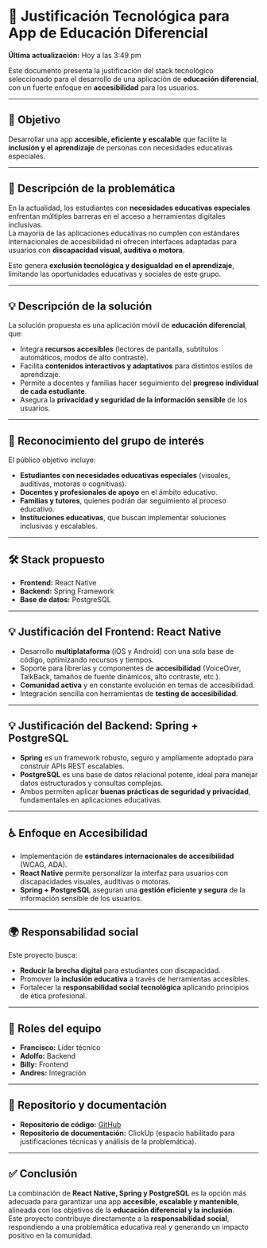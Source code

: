 # 📘 Justificación Tecnológica para App de Educación Diferencial

**Última actualización:** Hoy a las 3:49 pm  

Este documento presenta la justificación del stack tecnológico seleccionado para el desarrollo de una aplicación de **educación diferencial**, con un fuerte enfoque en **accesibilidad** para los usuarios.

---

## 🎯 Objetivo
Desarrollar una app **accesible, eficiente y escalable** que facilite la **inclusión y el aprendizaje** de personas con necesidades educativas especiales.

---

## 📝 Descripción de la problemática
En la actualidad, los estudiantes con **necesidades educativas especiales** enfrentan múltiples barreras en el acceso a herramientas digitales inclusivas.  
La mayoría de las aplicaciones educativas no cumplen con estándares internacionales de accesibilidad ni ofrecen interfaces adaptadas para usuarios con **discapacidad visual, auditiva o motora**.  

Esto genera **exclusión tecnológica y desigualdad en el aprendizaje**, limitando las oportunidades educativas y sociales de este grupo.

---

## 💡 Descripción de la solución
La solución propuesta es una aplicación móvil de **educación diferencial**, que:  
- Integra **recursos accesibles** (lectores de pantalla, subtítulos automáticos, modos de alto contraste).  
- Facilita **contenidos interactivos y adaptativos** para distintos estilos de aprendizaje.  
- Permite a docentes y familias hacer seguimiento del **progreso individual de cada estudiante**.  
- Asegura la **privacidad y seguridad de la información sensible** de los usuarios.  

---

## 👥 Reconocimiento del grupo de interés
El público objetivo incluye:  
- **Estudiantes con necesidades educativas especiales** (visuales, auditivas, motoras o cognitivas).  
- **Docentes y profesionales de apoyo** en el ámbito educativo.  
- **Familias y tutores**, quienes podrán dar seguimiento al proceso educativo.  
- **Instituciones educativas**, que buscan implementar soluciones inclusivas y escalables.  

---

## 🛠️ Stack propuesto
- **Frontend:** React Native  
- **Backend:** Spring Framework  
- **Base de datos:** PostgreSQL  

---

## 💡 Justificación del Frontend: React Native
- Desarrollo **multiplataforma** (iOS y Android) con una sola base de código, optimizando recursos y tiempos.  
- Soporte para librerías y componentes de **accesibilidad** (VoiceOver, TalkBack, tamaños de fuente dinámicos, alto contraste, etc.).  
- **Comunidad activa** y en constante evolución en temas de accesibilidad.  
- Integración sencilla con herramientas de **testing de accesibilidad**.  

---

## 💡 Justificación del Backend: Spring + PostgreSQL
- **Spring** es un framework robusto, seguro y ampliamente adoptado para construir APIs REST escalables.  
- **PostgreSQL** es una base de datos relacional potente, ideal para manejar datos estructurados y consultas complejas.  
- Ambos permiten aplicar **buenas prácticas de seguridad y privacidad**, fundamentales en aplicaciones educativas.  

---

## ♿ Enfoque en Accesibilidad
- Implementación de **estándares internacionales de accesibilidad** (WCAG, ADA).  
- **React Native** permite personalizar la interfaz para usuarios con discapacidades visuales, auditivas o motoras.  
- **Spring + PostgreSQL** aseguran una **gestión eficiente y segura** de la información sensible de los usuarios.  

---

## 🌍 Responsabilidad social
Este proyecto busca:  
- **Reducir la brecha digital** para estudiantes con discapacidad.  
- Promover la **inclusión educativa** a través de herramientas accesibles.  
- Fortalecer la **responsabilidad social tecnológica** aplicando principios de ética profesional.  

---

## 👥 Roles del equipo
- **Francisco:** Líder técnico  
- **Adolfo:** Backend  
- **Billy:** Frontend  
- **Andres:** Integración  

---

## 📂 Repositorio y documentación
- **Repositorio de código:** [GitHub](https://github.com/NombreEquipo_Año)  
- **Repositorio de documentación:** ClickUp (espacio habilitado para justificaciones técnicas y análisis de la problemática).  

---

## ✅ Conclusión
La combinación de **React Native, Spring y PostgreSQL** es la opción más adecuada para garantizar una app **accesible, escalable y mantenible**, alineada con los objetivos de la **educación diferencial y la inclusión**.  
Este proyecto contribuye directamente a la **responsabilidad social**, respondiendo a una problemática educativa real y generando un impacto positivo en la comunidad.  
